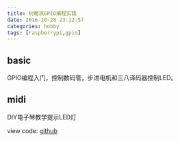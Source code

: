 ```yaml
---
title: 树莓派GPIO编程实践
date: 2016-10-28 23:12:57
categories: hobby
tags: [raspberrypi,gpio]
---
```


## basic
GPIO编程入门，控制数码管，步进电机和三八译码器控制LED。

## midi
DIY电子琴教学提示LED灯


view code: [github](https://github.com/bblu/raspberrypi)
